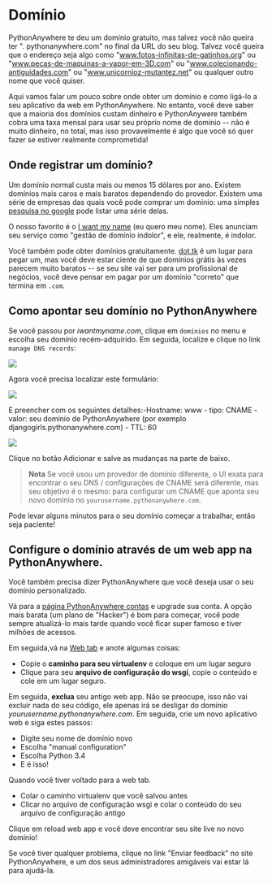 # Domínio

PythonAnywhere te deu um domínio gratuito, mas talvez você não queira ter ". pythonanywhere.com" no final da URL do seu blog. Talvez você queira que o endereço seja algo como "www.fotos-infinitas-de-gatinhos.org" ou "www.pecas-de-maquinas-a-vapor-em-3D.com" ou "www.colecionando-antiguidades.com" ou "www.unicornioz-mutantez.net" ou qualquer outro nome que você quiser.

Aqui vamos falar um pouco sobre onde obter um domínio e como ligá-lo a seu aplicativo da web em PythonAnywhere. No entanto, você deve saber que a maioria dos domínios custam dinheiro e PythonAnywere também cobra uma taxa mensal para usar seu próprio nome de domínio -- não é muito dinheiro, no total, mas isso provavelmente é algo que você só quer fazer se estiver realmente comprometida!

## Onde registrar um domínio?

Um domínio normal custa mais ou menos 15 dólares por ano. Existem domínios mais caros e mais baratos dependendo do provedor. Existem uma série de empresas das quais você pode comprar um domínio: uma simples [pesquisa no google][1] pode listar uma série delas.

 [1]: https://www.google.com/search?q=register%20domain

O nosso favorito é o [I want my name][2] (eu quero meu nome). Eles anunciam seu serviço como "gestão de domínio indolor", e ele, realmente, é indolor.

 [2]: https://iwantmyname.com/

Você também pode obter domínios gratuitamente. [dot.tk][3] é um lugar para pegar um, mas você deve estar ciente de que domínios grátis às vezes parecem muito baratos -- se seu site vai ser para um profissional de negócios, você deve pensar em pagar por um domínio "correto" que termina em `.com`.

 [3]: http://www.dot.tk

## Como apontar seu domínio no PythonAnywhere

Se você passou por *iwantmyname.com*, clique em `domínios` no menu e escolha seu domínio recém-adquirido. Em seguida, localize e clique no link `manage DNS records`:

![][4]

 [4]: images/4.png

Agora você precisa localizar este formulário:

![][5]

 [5]: images/5.png

E preencher com os seguintes detalhes:-Hostname: www - tipo: CNAME - valor: seu domínio de PythonAnywhere (por exemplo djangogirls.pythonanywhere.com) - TTL: 60

![][6]

 [6]: images/6.png

Clique no botão Adicionar e salve as mudanças na parte de baixo.

> **Nota** Se você usou um provedor de domínio diferente, o UI exata para encontrar o seu DNS / configurações de CNAME será diferente, mas seu objetivo é o mesmo: para configurar um CNAME que aponta seu novo domínio no `yourusername.pythonanywhere.com`.

Pode levar alguns minutos para o seu domínio começar a trabalhar, então seja paciente!

## Configure o domínio através de um web app na PythonAnywhere.

Você também precisa dizer PythonAnywhere que você deseja usar o seu domínio personalizado.

Vá para a [página PythonAnywhere contas][7] e upgrade sua conta. A opção mais barata (um plano de "Hacker") é bom para começar, você pode sempre atualizá-lo mais tarde quando você ficar super famoso e tiver milhões de acessos.

 [7]: https://www.pythonanywhere.com/account/

Em seguida,vá na [Web tab][8] e anote algumas coisas:

 [8]: https://www.pythonanywhere.com/web_app_setup/

*   Copie o **caminho para seu virtualenv** e coloque em um lugar seguro
*   Clique para seu **arquivo de configuração do wsgi**, copie o conteúdo e cole em um lugar seguro.

Em seguida, **exclua** seu antigo web app. Não se preocupe, isso não vai excluir nada do seu código, ele apenas irá se desligar do domínio *yourusername.pythonanywhere.com*. Em seguida, crie um novo aplicativo web e siga estes passos:

*   Digite seu nome de domínio novo
*   Escolha "manual configuration"
*   Escolha Python 3.4
*   E é isso!

Quando você tiver voltado para a web tab.

*   Colar o caminho virtualenv que você salvou antes
*   Clicar no arquivo de configuração wsgi e colar o conteúdo do seu arquivo de configuração antigo

Clique em reload web app e você deve encontrar seu site live no novo domínio!

Se você tiver qualquer problema, clique no link "Enviar feedback" no site PythonAnywhere, e um dos seus administradores amigáveis vai estar lá para ajudá-la.
